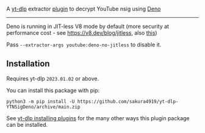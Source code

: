 A [yt-dlp](https://github.com/yt-dlp/yt-dlp) extractor [plugin](https://github.com/yt-dlp/yt-dlp#plugins) to decrypt YouTube nsig using [Deno](https://deno.land)

---

Deno is running in JIT-less V8 mode by default (more security at performance cost - see https://v8.dev/blog/jitless, also [this](https://gist.github.com/sakura4919/df97467b169579e00f30d9049b15ab67?permalink_comment_id=4297519#gistcomment-4297519))

Pass `--extractor-args youtube:deno-no-jitless` to disable it.


## Installation

Requires yt-dlp `2023.01.02` or above.

You can install this package with pip:
```
python3 -m pip install -U https://github.com/sakura4919/yt-dlp-YTNSigDeno/archive/main.zip
```

See [yt-dlp installing plugins](https://github.com/yt-dlp/yt-dlp#installing-plugins) for the many other ways this plugin package can be installed.
